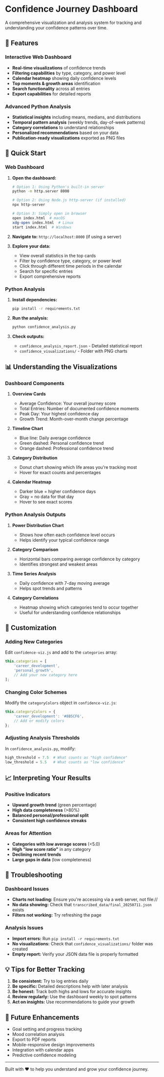 # Confidence Journey Dashboard

A comprehensive visualization and analysis system for tracking and understanding your confidence patterns over time.

## 🎯 Features

### Interactive Web Dashboard
- **Real-time visualizations** of confidence trends
- **Filtering capabilities** by type, category, and power level
- **Calendar heatmap** showing daily confidence levels
- **Top moments & growth areas** identification
- **Search functionality** across all entries
- **Export capabilities** for detailed reports

### Advanced Python Analysis
- **Statistical insights** including means, medians, and distributions
- **Temporal pattern analysis** (weekly trends, day-of-week patterns)
- **Category correlations** to understand relationships
- **Personalized recommendations** based on your data
- **Publication-ready visualizations** exported as PNG files

## 🚀 Quick Start

### Web Dashboard

1. **Open the dashboard:**
   ```bash
   # Option 1: Using Python's built-in server
   python -m http.server 8000
   
   # Option 2: Using Node.js http-server (if installed)
   npx http-server
   
   # Option 3: Simply open in browser
   open index.html  # macOS
   xdg-open index.html  # Linux
   start index.html  # Windows
   ```

2. **Navigate to:** `http://localhost:8000` (if using a server)

3. **Explore your data:**
   - View overall statistics in the top cards
   - Filter by confidence type, category, or power level
   - Click through different time periods in the calendar
   - Search for specific entries
   - Export comprehensive reports

### Python Analysis

1. **Install dependencies:**
   ```bash
   pip install -r requirements.txt
   ```

2. **Run the analysis:**
   ```bash
   python confidence_analysis.py
   ```

3. **Check outputs:**
   - `confidence_analysis_report.json` - Detailed statistical report
   - `confidence_visualizations/` - Folder with PNG charts

## 📊 Understanding the Visualizations

### Dashboard Components

1. **Overview Cards**
   - Average Confidence: Your overall journey score
   - Total Entries: Number of documented confidence moments
   - Peak Day: Your highest confidence day
   - Growth Trend: Month-over-month change percentage

2. **Timeline Chart**
   - Blue line: Daily average confidence
   - Green dashed: Personal confidence trend
   - Orange dashed: Professional confidence trend

3. **Category Distribution**
   - Donut chart showing which life areas you're tracking most
   - Hover for exact counts and percentages

4. **Calendar Heatmap**
   - Darker blue = higher confidence days
   - Gray = no data for that day
   - Hover to see exact scores

### Python Analysis Outputs

1. **Power Distribution Chart**
   - Shows how often each confidence level occurs
   - Helps identify your typical confidence range

2. **Category Comparison**
   - Horizontal bars comparing average confidence by category
   - Identifies strongest and weakest areas

3. **Time Series Analysis**
   - Daily confidence with 7-day moving average
   - Helps spot trends and patterns

4. **Category Correlations**
   - Heatmap showing which categories tend to occur together
   - Useful for understanding confidence relationships

## 🔧 Customization

### Adding New Categories
Edit `confidence-viz.js` and add to the `categories` array:
```javascript
this.categories = [
    'career_development',
    'personal_growth',
    // Add your new category here
];
```

### Changing Color Schemes
Modify the `categoryColors` object in `confidence-viz.js`:
```javascript
this.categoryColors = {
    'career_development': '#8B5CF6',
    // Add or modify colors
};
```

### Adjusting Analysis Thresholds
In `confidence_analysis.py`, modify:
```python
high_threshold = 7.5  # What counts as "high confidence"
low_threshold = 5.5   # What counts as "low confidence"
```

## 📈 Interpreting Your Results

### Positive Indicators
- **Upward growth trend** (green percentage)
- **High data completeness** (>80%)
- **Balanced personal/professional split**
- **Consistent high confidence streaks**

### Areas for Attention
- **Categories with low average scores** (<5.0)
- **High "low score ratio"** in any category
- **Declining recent trends**
- **Large gaps in data** (low completeness)

## 🤔 Troubleshooting

### Dashboard Issues
- **Charts not loading:** Ensure you're accessing via a web server, not file://
- **No data showing:** Check that `transcribed_data/final_20250711.json` exists
- **Filters not working:** Try refreshing the page

### Analysis Issues
- **Import errors:** Run `pip install -r requirements.txt`
- **No visualizations:** Check that `confidence_visualizations/` folder was created
- **Empty report:** Verify your JSON data file is properly formatted

## 💡 Tips for Better Tracking

1. **Be consistent:** Try to log entries daily
2. **Be specific:** Detailed descriptions help with later analysis
3. **Be honest:** Track both highs and lows for accurate insights
4. **Review regularly:** Use the dashboard weekly to spot patterns
5. **Act on insights:** Use recommendations to guide your growth

## 🔮 Future Enhancements

- Goal setting and progress tracking
- Mood correlation analysis
- Export to PDF reports
- Mobile-responsive design improvements
- Integration with calendar apps
- Predictive confidence modeling

---

Built with ❤️ to help you understand and grow your confidence journey.